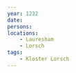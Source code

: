 ```yaml
---
year: 1232
date: 
persons: 
locations: 
    - Lauresham
    - Lorsch
tags:
    - Kloster Lorsch
---
```

